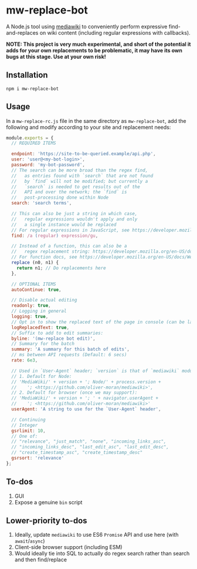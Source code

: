 # mw-replace-bot

A Node.js tool using [mediawiki](https://github.com/oliver-moran/mediawiki)
to conveniently perform expressive find-and-replaces on wiki content
(including regular expressions with callbacks).

**NOTE: This project is very much experimental, and short of the
potential it adds for your own replacements to be problematic, it may
have its own bugs at this stage. Use at your own risk!**

## Installation

```
npm i mw-replace-bot
```

## Usage

In a `mw-replace-rc.js` file in the same directory as `mw-replace-bot`,
add the following and modify according to your site and
replacement needs:

```js
module.exports = {
  // REQUIRED ITEMS

  endpoint: 'https://site-to-be-queried.example/api.php',
  user: 'user@<my-bot-login>',
  password: 'my-bot-password',
  // The search can be more broad than the regex find,
  //   as entries found with `search` that are not found
  //   by `find` will not be modified; but currently a
  //   `search` is needed to get results out of the
  //   API and over the network; the `find` is
  //   post-processing done within Node
  search: 'search terms',

  // This can also be just a string in which case,
  //   regular expressions wouldn't apply and only
  //   a single instance would be replaced
  // For regular expressions in JavaScript, see https://developer.mozilla.org/en-US/docs/Web/JavaScript/Reference/Global_Objects/RegExp
  find: /a (regular) expression/gu,

  // Instead of a function, this can also be a
  //   regex replacement string: https://developer.mozilla.org/en-US/docs/Web/JavaScript/Reference/Global_Objects/String/replace#Specifying_a_string_as_a_parameter
  // For function docs, see https://developer.mozilla.org/en-US/docs/Web/JavaScript/Reference/Global_Objects/String/replace#Specifying_a_function_as_a_parameter
  replace (n0, n1) {
    return n1; // Do replacements here
  },

  // OPTIONAL ITEMS
  autoContinue: true,

  // Disable actual editing
  readonly: true,
  // Logging in general
  logging: true,
  // Opt in to show the replaced text of the page in console (can be large)
  logReplacedText: true,
  // Suffix to add to edit summaries:
  byline: '(mw-replace bot edit)',
  // Summary for the batch
  summary: 'A summary for this batch of edits',
  // ms between API requests (Default: 6 secs)
  rate: 6e3,

  // Used in `User-Agent` header; `version` is that of `mediawiki` module
  // 1. Default for Node:
  // 'MediaWiki/' + version + '; Node/' + process.version +
  //    '; <https://github.com/oliver-moran/mediawiki>',
  // 2. Default for browser (once we may support):
  // 'MediaWiki/' + version + '; ' + navigator.userAgent +
  //    '; <https://github.com/oliver-moran/mediawiki>'
  userAgent: 'A string to use for the `User-Agent` header',

  // Continuing
  // Integer
  gsrlimit: 10,
  // One of:
  // "relevance", "just_match", "none", "incoming_links_asc",
  // "incoming_links_desc", "last_edit_asc", "last_edit_desc",
  // "create_timestamp_asc", "create_timestamp_desc"
  gsrsort: 'relevance'
};
```

## To-dos

1. GUI
1. Expose a genuine `bin` script

## Lower-priority to-dos

1. Ideally, update `mediawiki` to use ES6 `Promise` API and use here (with
    `await`/`async`)
1. Client-side browser support (including ESM)
1. Would ideally tie into SQL to actually do regex search rather than search
    and then find/replace
